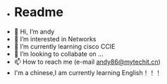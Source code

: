 - # Readme
- 👋 Hi, I’m andy
- 👀 I’m interested in Networks
- 🌱 I’m currently learning cisco CCIE
- 💞️ I’m looking to collabate on ...
- 📫 How to reach me (e-mail andy86@mytechit.cn)
- I'm a chinese,I am currently learning English！！！

<!---
mytechitcn/mytechitcn is a ✨ special ✨ repository because its `README.md` (this file) appears on your GitHub profile.
You can click the Preview link to take a look at your changes.
--->
